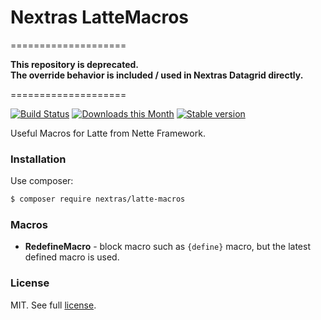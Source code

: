 Nextras LatteMacros
===================

====================

**This repository is deprecated.<br>
The override behavior is included / used in Nextras Datagrid directly.**

====================

[![Build Status](https://travis-ci.org/nextras/latte-macros.svg?branch=master)](https://travis-ci.org/nextras/latte-macros)
[![Downloads this Month](https://img.shields.io/packagist/dm/nextras/latte-macros.svg?style=flat)](https://packagist.org/packages/nextras/latte-macros)
[![Stable version](http://img.shields.io/packagist/v/nextras/latte-macros.svg?style=flat)](https://packagist.org/packages/nextras/latte-macros)

Useful Macros for Latte from Nette Framework.

### Installation

Use composer:

```bash
$ composer require nextras/latte-macros
```

### Macros

- **RedefineMacro** - block macro such as `{define}` macro, but the latest defined macro is used.

### License

MIT. See full [license](license.md).
